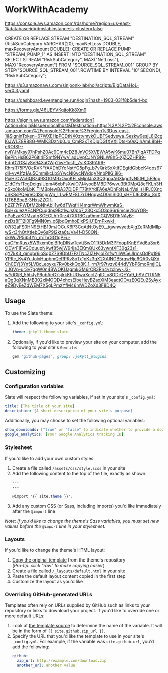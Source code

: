 # WorkWithAcademy

https://console.aws.amazon.com/rds/home?region=us-east-1#database:id=dmslabinstance;is-cluster=false

CREATE OR REPLACE STREAM "DESTINATION_SQL_STREAM"
(RiskSubCategory VARCHAR(20), maxNetLoss DOUBLE, maxRecoveryAmount DOUBLE);
CREATE OR REPLACE PUMP "STREAM_PUMP_1" AS
INSERT INTO "DESTINATION_SQL_STREAM"
SELECT
STREAM "RiskSubCategory",
MAX("NetLoss"),
MAX("RecoveryAmount")
FROM "SOURCE_SQL_STREAM_001"
GROUP BY
STEP("SOURCE_SQL_STREAM_001".ROWTIME BY INTERVAL '10' SECOND),
"RiskSubCategory";


https://s3.amazonaws.com/sinjoonk-lab/hol/scripts/BigDataHoL-ver0.3.yaml



https://dashboard.eventengine.run/login?hash=1903-031f8b5de4-bd


https://forms.gle/46UEYVKqjtoKk8Xm9

https://signin.aws.amazon.com/federation?Action=login&Issuer=localhost&Destination=https%3A%2F%2Fconsole.aws.amazon.com%2Fconsole%2Fhome%3Fregion%3Dus-east-1&SigninToken=67WXEHpPCDtNX0ztvmvkOUBFSedyewa_Sezkw9esjL8i2cgI6JWLZ8R88G-WMK3DzNb0Jo_CmR2xTKDigDGfXVXljDts-b0sQIhAmL8bH-eROfSI--nviYJMksy97nPshZ0Ac9Cm4cDZ8JnVC5XVEWrA5wK6mu07Bh7iqA7FDPqBePiNHsB62P6iti4FSmf9NYwV_adUvpCJNYGNLW8h5-XjZQZHP89-EdpG2GSJySe94XaCWp2iwE1osfI_7viK08RAR6-RhrsR75PVOcRVKFfAXDhDYoNstYG5pFg_b7vQrkSxXtlfDEgfdGbbcK4qos67diI-vvA1fz1Au5CmmjkcLbSYwcNKwcNWdqVNnbPIlGi8i6-PxiHrOWc6QBz49SOGMRxOxoKFLsMjplJn33Q3gpaA6XkgdfvN5tHl_5F9opZ1dOYsfTcgDcigslUpm46xbFsXwiO7J4yodBM8DP6wvu3Bt0MpQ8eFKLh3HnSxx8koMLbK_TiMBpIewBA37DjDPIT78tXYdFA6eADhFoNaL4Vsi_sHPJCXncJSKSsPQejreCdSmjgWn_LLwEMF8LZrDHqqw4D0nISI00_sHFTJ6JSKo_8nXUT6BBpaBr3HxsZZCIf-h2ZF7fPWDfM2bNhAbij1w6dTWqflH4mqrWmWhwmKaS-BxHxulezAE4NPCuqdps9Bz1wJs0pb7_z3Qkc5O3pS6r6mcie28oYOR-nPaEzaKDMzatgSCEGLhfr0rz47XR1BCza9mmGQVBD1hNAyB-nzDz8F12l0Fg9MN0m_o6jbqQmhoElxPSiU1ErnPxwkI-07i32aFS0HN9EtHB19mJOCuK6P3CqAtNtOyE9__tgwnwyetbXjgZeRMdMIlpwS-t3rhOtXtIebQy6sP9I2kta6tJVa4f-D50QN-skWu7P565fYn_mThrGG1gPEu-euCFmRusx5W9kxm0pjBRgDINwTevttSwO1Tt5DrM3PFoopfKnEYVd6u3xr6ODVrFIFVGCduupNKwf85wjW94ja3EKmQUx63vwntXF30g23s1-gY7kK3_qmgbr6ioSq0Z7S9DbU7FzTNcZIZHyIoIZsfwYihW5eJlrmsOdPp196YPKc_Ky4YuJolxHupbmQeRPKv8oTx1pKz3qX2XAINGB5rqwHjc6QA0vQXdCh0EYj3Yn5LVBcLeoyxu7Rv0bkkQo8K_1_rm7r97tvzv844dVYbP6moRmjICLJJGVp-ur3y7ggW0n4BWOKUagmkGM6rCR3Rn4vzclnw-J3-wYdGljB_55hJyP6ubAeG7sjlrkKhUOwaXccfZgIDLx8ODrQEYa9_bSVZ1TRN5aQg3qXNnMB302xlMOQD4xhcsEIbeHevBZaxXiM3eaqtOOvzE0QEu2SyAyxeZ9DyEeZdWEM7X5gLPmzYfM46mWDZoXd3F8D4Q

## Usage

To use the Slate theme:

1. Add the following to your site's `_config.yml`:

    ```yml
    theme: jekyll-theme-slate
    ```

2. Optionally, if you'd like to preview your site on your computer, add the following to your site's `Gemfile`:

    ```ruby
    gem "github-pages", group: :jekyll_plugins
    ```

## Customizing

### Configuration variables

Slate will respect the following variables, if set in your site's `_config.yml`:

```yml
title: [The title of your site]
description: [A short description of your site's purpose]
```

Additionally, you may choose to set the following optional variables:

```yml
show_downloads: ["true" or "false" to indicate whether to provide a download URL]
google_analytics: [Your Google Analytics tracking ID]
```

### Stylesheet

If you'd like to add your own custom styles:

1. Create a file called `/assets/css/style.scss` in your site
2. Add the following content to the top of the file, exactly as shown:
    ```scss
    ---
    ---

    @import "{{ site.theme }}";
    ```
3. Add any custom CSS (or Sass, including imports) you'd like immediately after the `@import` line

*Note: If you'd like to change the theme's Sass variables, you must set new values before the `@import` line in your stylesheet.*

### Layouts

If you'd like to change the theme's HTML layout:

1. [Copy the original template](https://github.com/pages-themes/slate/blob/master/_layouts/default.html) from the theme's repository<br />(*Pro-tip: click "raw" to make copying easier*)
2. Create a file called `/_layouts/default.html` in your site
3. Paste the default layout content copied in the first step
4. Customize the layout as you'd like

### Overriding GitHub-generated URLs

Templates often rely on URLs supplied by GitHub such as links to your repository or links to download your project. If you'd like to override one or more default URLs:

1. Look at [the template source](https://github.com/pages-themes/slate/blob/master/_layouts/default.html) to determine the name of the variable. It will be in the form of `{{ site.github.zip_url }}`.
2. Specify the URL that you'd like the template to use in your site's `_config.yml`. For example, if the variable was `site.github.url`, you'd add the following:
    ```yml
    github:
      zip_url: http://example.com/download.zip
      another_url: another value
    ```


